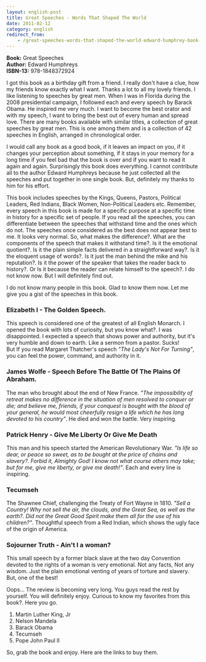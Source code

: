 ```yaml
---
layout: english-post
title: Great Speeches - Words That Shaped The World
date: 2011-02-12
category: english
redirect_from:
    - /great-speeches-words-that-shaped-the-world-edward-humphrey-book-review
---
```


**Book:** Great Speeches  
**Author:** Edward Humphreys  
**ISBN-13:** 978-1848372924

I got this book as a birthday gift from a friend. I really don't have a clue, how my friends know exactly what I want. Thanks a lot to all my lovely friends. I like listening to speeches by great men. When I was in Florida during the 2008 presidential campaign, I followed each and every speech by Barack Obama. He inspired me very much. I want to become the best orator and with my speech, I want to bring the best out of every human and spread love. There are many books available with similar titles, a collection of great speeches by great men. This is one among them and is a collection of 42 speeches in English, arranged in chronological order.  
  
I would call any book as a good book, if it leaves an impact on you, if it changes your perception about something, if it stays in your memory for a long time if you feel bad that the book is over and if you want to read it again and again. Surprisingly this book does everything. I cannot contribute all to the author Edward Humphreys because he just collected all the speeches and put together in one single book. But, definitely my thanks to him for his effort.  
  
This book includes speeches by the Kings, Queens, Pastors, Political Leaders, Red Indians, Black Women, Non-Political Leaders etc. Remember, every speech in this book is made for a specific purpose at a specific time in history for a specific set of people. If you read all the speeches, you can differentiate between the speeches that withstand time and the ones which do not. The speeches once considered as the best does not appear best to me. It looks very normal. So, what makes the difference?. What are the components of the speech that makes it withstand time?. Is it the emotional quotient?. Is it the plain simple facts delivered in a straightforward way?. Is it the eloquent usage of words?. Is it just the man behind the mike and his reputation?. Is it the power of the speaker that takes the reader back to history?. Or Is it because the reader can relate himself to the speech?. I do not know now. But I will definitely find out.  
  
I do not know many people in this book. Glad to know them now. Let me give you a gist of the speeches in this book.  
  
### Elizabeth I - The Golden Speech.

This speech is considered one of the greatest of all English Monarch. I opened the book with lots of curiosity, but you know what?. I was disappointed. I expected a speech that shows power and authority, but it's very humble and down to earth. Like a sermon from a pastor. Sucks!  
But If you read Margaret Thatcher's speech *"The Lady's Not For Turning"*, you can feel the power, command, and authority in it.  
  
### James Wolfe - Speech Before The Battle Of The Plains Of Abraham.

The man who brought about the end of New France. *"The impossibility of retreat makes no difference in the situation of men resolved to conquer or die; and believe me, friends, if your conquest is bought with the blood of your general, he would most cheerfully resign a life which he has long devoted to his country"*. He died and won the battle. Very inspiring.  
  
### Patrick Henry - Give Me Liberty Or Give Me Death

This man and his speech started the American Revolutionary War. *"Is life so dear, or peace so sweet, as to be bought at the price of chains and slavery?. Forbid it, Almighty God! I know not what course others may take; but for me, give me liberty, or give me death!"*. Each and every line is inspiring.  
  
### Tecumseh

The Shawnee Chief, challenging the Treaty of Fort Wayne in 1810. *"Sell a Country! Why not sell the air, the clouds, and the Great Sea, as well as the earth?. Did not the Great Good Spirit make them all for the use of his children?"*. Thoughtful speech from a Red Indian, which shows the ugly face of the origin of America.  
  
### Sojourner Truth - Ain't I a woman?

This small speech by a former black slave at the two day Convention devoted to the rights of a woman is very emotional. Not any facts, Not any wisdom. Just the plain emotional venting of years of torture and slavery. But, one of the best!  
  
Oops... The review is becoming very long. You guys read the rest by yourself. You will definitely enjoy. Curious to know my favorites from this book?. Here you go.  
  
1. Martin Luther King, Jr  
2. Nelson Mandela  
3. Barack Obama  
4. Tecumseh  
5. Pope John Paul II  
  
So, grab the book and enjoy. Here are the links to buy them.  
